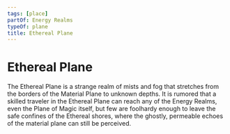 ```yaml
---
tags: [place]
partOf: Energy Realms
typeOf: plane
title: Ethereal Plane
---
```

# Ethereal Plane



The Ethereal Plane is a strange realm of mists and fog that stretches from the borders of the Material Plane to unknown depths. It is rumored that a skilled traveler in the Ethereal Plane can reach any of the Energy Realms, even the Plane of Magic itself, but few are foolhardy enough to leave the safe confines of the Ethereal shores, where the ghostly, permeable echoes of the material plane can still be perceived. 

